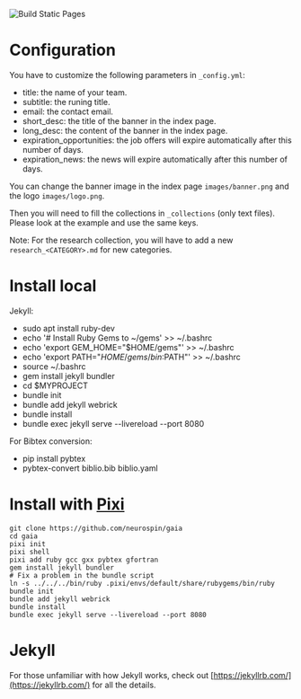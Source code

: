 ![Build Static Pages](https://github.com/neurospin/gaia/workflows/Build%20Static%20Pages/badge.svg)

# Configuration

You have to customize the following parameters in `_config.yml`:

- title: the name of your team.
- subtitle: the runing title.
- email: the contact email.
- short_desc: the title of the banner in the index page.
- long_desc: the content of the banner in the index page.
- expiration_opportunities: the job offers will expire automatically after this number of days.
- expiration_news: the news will expire automatically after this number of days.

You can change the banner image in the index page `images/banner.png` and the logo `images/logo.png`.

Then you will need to fill the collections in `_collections` (only text files).
Please look at the example and use the same keys.

Note: For the research collection, you will have to add a new `research_<CATEGORY>.md` for new categories.

# Install local

Jekyll:

- sudo apt install ruby-dev
- echo '# Install Ruby Gems to ~/gems' >> ~/.bashrc
- echo 'export GEM_HOME="$HOME/gems"' >> ~/.bashrc
- echo 'export PATH="$HOME/gems/bin:$PATH"' >> ~/.bashrc
- source ~/.bashrc
- gem install jekyll bundler
- cd $MYPROJECT
- bundle init
- bundle add jekyll webrick
- bundle install
- bundle exec jekyll serve --livereload --port 8080


For Bibtex conversion:

- pip install pybtex
- pybtex-convert biblio.bib biblio.yaml

# Install with [Pixi](http://pixi.sh)

```
git clone https://github.com/neurospin/gaia
cd gaia
pixi init
pixi shell
pixi add ruby gcc gxx pybtex gfortran
gem install jekyll bundler
# Fix a problem in the bundle script
ln -s ../../../bin/ruby .pixi/envs/default/share/rubygems/bin/ruby
bundle init
bundle add jekyll webrick
bundle install
bundle exec jekyll serve --livereload --port 8080
```

# Jekyll

For those unfamiliar with how Jekyll works, check out [https://jekyllrb.com/](https://jekyllrb.com/) for all the details.
